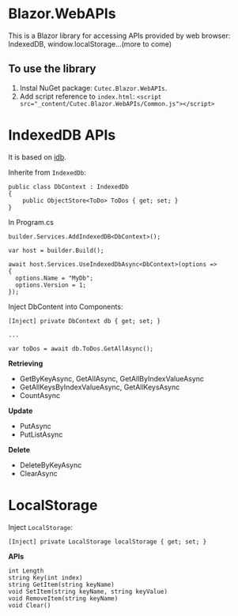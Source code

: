 # Blazor.WebAPIs
This is a Blazor library for accessing APIs provided by web browser: IndexedDB, window.localStorage...(more to come)

## To use the library
1. Instal NuGet package: ```Cutec.Blazor.WebAPIs```.
2. Add script reference to ```index.html```: ```<script src="_content/Cutec.Blazor.WebAPIs/Common.js"></script>```
 
# IndexedDB APIs
It is based on [idb](https://github.com/jakearchibald/idb).

Inherite from ```IndexedDb```:
```CSharp
public class DbContext : IndexedDb
{
    public ObjectStore<ToDo> ToDos { get; set; }
}    
```

In Program.cs
```CSharp
builder.Services.AddIndexedDB<DbContext>();

var host = builder.Build();

await host.Services.UseIndexedDbAsync<DbContext>(options =>
{
  options.Name = "MyDb";
  options.Version = 1;
});
```

Inject DbContent into Components:
```CSharp
[Inject] private DbContext db { get; set; }

...

var toDos = await db.ToDos.GetAllAsync();
```

**Retrieving**
- GetByKeyAsync, GetAllAsync, GetAllByIndexValueAsync
- GetAllKeysByIndexValueAsync, GetAllKeysAsync
- CountAsync

**Update**
- PutAsync
- PutListAsync

**Delete**
- DeleteByKeyAsync
- ClearAsync

# LocalStorage
Inject ```LocalStorage```:
```CSharp
[Inject] private LocalStorage localStorage { get; set; }
```

**APIs**
```CSharp
int Length
string Key(int index)
string GetItem(string keyName)
void SetItem(string keyName, string keyValue)
void RemoveItem(string keyName)
void Clear()
```
